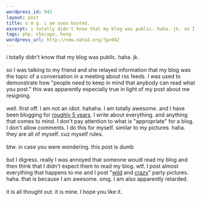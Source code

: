 ```yaml
--- 
wordpress_id: 942
layout: post
title: o m g. i am sooo busted.
excerpt: i totally didn't know that my blog was public. haha. jk. so I was talking to my friend and she relayed information that my blog was the topic of a conversation in a meeting about rss feeds. I was used to demonstrate how "people need to keep in mind that anybody can read what you post." this was apparently especially true in light of my post about me resigning. well. first off....
tags: php, chicago, hong
wordpress_url: http://new.nata2.org/?p=942
---
```

i totally didn't know that my blog was public. haha. jk.<br>
<br>
so I was talking to my friend and she relayed information that my blog was the topic of a conversation in a meeting about rss feeds. I was used to demonstrate how "people need to keep in mind that anybody can read what you post." this was apparently especially true in light of my post about me resigning.<br>
<br>
well. first off. I am not an idiot. hahaha. I am totally awesome. and I have been blogging for <a href="http://www.nata2.org/archives.php">roughly 5 years</a>. I write about everything. and anything that comes to mind. I don't pay attention to what is "appropriate" for a blog. I don't allow comments. I do this for myself. similar to my pictures. haha. they are all of myself. cuz myself rules.<br>
<br>
btw. in case you were wondering. this post is dumb<br>
<br>
but I digress. really I was annoyed that someone woudl read my blog and then think that I didn't expect them to read my blog. wtf. I post almost everything that happens to me and I post "<a href="http://nata2.info/?path=pictures%2Fevents%2F2004%3A01%3A31_andriods_on_ice&amp;img=thong%20party%20050.jpg">wild</a> and <a href="http://nata2.info/?path=pictures%2Fevents%2F2004%3A01%3A31_chicago_thong">crazy</a>" party pictures. haha. that is because I am awesome. omg. I am also apparently retarded.<br>
<br>
it is all thought out. it is mine. I hope you like it.
